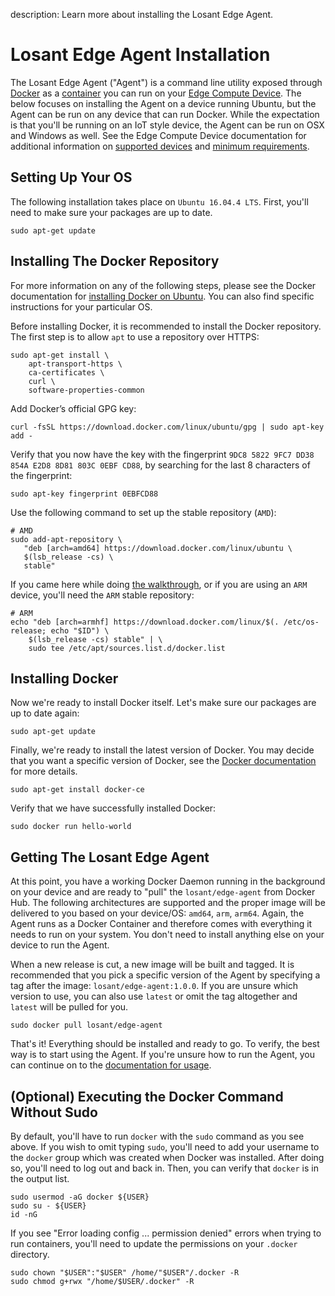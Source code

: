 description: Learn more about installing the Losant Edge Agent.

# Losant Edge Agent Installation

The Losant Edge Agent ("Agent") is a command line utility exposed through [Docker](https://www.docker.com/what-docker) as a [container](https://www.docker.com/what-container) you can run on your [Edge Compute Device](/devices/edge-compute/). The below focuses on installing the Agent on a device running Ubuntu, but the Agent can be run on any device that can run Docker. While the expectation is that you'll be running on an IoT style device, the Agent can be run on OSX and Windows as well. See the Edge Compute Device documentation for additional information on [supported devices](/devices/edge-compute/#supported-devices) and [minimum requirements](/devices/edge-compute/#minimum-requirements).

## Setting Up Your OS

The following installation takes place on `Ubuntu 16.04.4 LTS`. First, you'll need to make sure your packages are up to date.

```console
sudo apt-get update
```

## Installing The Docker Repository

For more information on any of the following steps, please see the Docker documentation for [installing Docker on Ubuntu](https://docs.docker.com/install/linux/docker-ce/ubuntu/). You can also find specific instructions for your particular OS.

Before installing Docker, it is recommended to install the Docker repository. The first step is to allow `apt` to use a repository over HTTPS:

```console
sudo apt-get install \
    apt-transport-https \
    ca-certificates \
    curl \
    software-properties-common
```

Add Docker’s official GPG key:

```console
curl -fsSL https://download.docker.com/linux/ubuntu/gpg | sudo apt-key add -
```

Verify that you now have the key with the fingerprint `9DC8 5822 9FC7 DD38 854A E2D8 8D81 803C 0EBF CD88`, by searching for the last 8 characters of the fingerprint:

```console
sudo apt-key fingerprint 0EBFCD88
```

Use the following command to set up the stable repository (`AMD`):

```console
# AMD
sudo add-apt-repository \
   "deb [arch=amd64] https://download.docker.com/linux/ubuntu \
   $(lsb_release -cs) \
   stable"
```

If you came here while doing [the walkthrough](/edge-compute/walkthrough/), or if you are using an `ARM` device, you'll need the `ARM` stable repository:

```console
# ARM
echo "deb [arch=armhf] https://download.docker.com/linux/$(. /etc/os-release; echo "$ID") \
    $(lsb_release -cs) stable" | \
    sudo tee /etc/apt/sources.list.d/docker.list
```

## Installing Docker

Now we're ready to install Docker itself. Let's make sure our packages are up to date again:

```console
sudo apt-get update
```

Finally, we're ready to install the latest version of Docker. You may decide that you want a specific version of Docker, see the [Docker documentation](https://docs.docker.com/install/linux/docker-ce/ubuntu/) for more details.

```console
sudo apt-get install docker-ce
```

Verify that we have successfully installed Docker:

```console
sudo docker run hello-world
```

## Getting The Losant Edge Agent

At this point, you have a working Docker Daemon running in the background on your device and are ready to "pull" the `losant/edge-agent` from Docker Hub. The following architectures are supported and the proper image will be delivered to you based on your device/OS: `amd64`, `arm`, `arm64`. Again, the Agent runs as a Docker Container and therefore comes with everything it needs to run on your system. You don't need to install anything else on your device to run the Agent.

When a new release is cut, a new image will be built and tagged. It is recommended that you pick a specific version of the Agent by specifying a tag after the image: `losant/edge-agent:1.0.0`. If you are unsure which version to use, you can also use `latest` or omit the tag altogether and `latest` will be pulled for you.

```console
sudo docker pull losant/edge-agent
```

That's it! Everything should be installed and ready to go. To verify, the best way is to start using the Agent. If you're unsure how to run the Agent, you can continue on to the [documentation for usage](/edge-compute/edge-agent-usage/).

## (Optional) Executing the Docker Command Without Sudo

By default, you'll have to run `docker` with the `sudo` command as you see above. If you wish to omit typing `sudo`, you'll need to add your username to the `docker` group which was created when Docker was installed. After doing so, you'll need to log out and back in. Then, you can verify that `docker` is in the output list.

```console
sudo usermod -aG docker ${USER}
sudo su - ${USER}
id -nG
```

If you see "Error loading config ... permission denied" errors when trying to run containers, you'll need to update the permissions on your `.docker` directory.

```console
sudo chown "$USER":"$USER" /home/"$USER"/.docker -R
sudo chmod g+rwx "/home/$USER/.docker" -R
```
